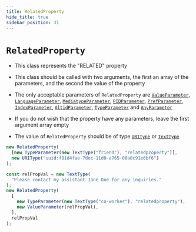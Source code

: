 ```yaml
---
title: RelatedProperty
hide_title: true
sidebar_position: 31
---
```


# `RelatedProperty`

- This class represents the "RELATED" property

- This class should be called with two arguments, the first an array of the parameters, and the second the value of the property

- The only acceptable parameters of `RelatedProperty` are [`ValueParameter`](/documentation/parameters/valueparameter), [`LanguageParameter`](/documentation/parameters/languageparameter), [`MediatypeParameter`](/documentation/parameters/mediatypeparameter), [`PIDParameter`](/documentation/parameters/pidparameter), [`PrefParameter`](/documentation/parameters/prefparameter), [`IndexParameter`](/documentation/parameters/indexparameter), [`AltidParameter`](/documentation/parameters/altidparameter), [`TypeParameter`](/documentation/parameters/typeparameter) and [`AnyParameter`](/documentation/parameters/anyparameter)

- If you do not wish that the property have any parameters, leave the first argument array empty

- The value of `RelatedProperty` should be of type [`URIType`](/documentation/values/uritype) or [`TextType`](/documentation/values/texttype-and-textlisttype)

```js
new RelatedProperty(
  [new TypeParameter(new TextType("friend"), "relatedproperty")],
  new URIType("uuid:f81d4fae-7dec-11d0-a765-00a0c91e6bf6")
);

const relPropVal = new TextType(
  "Please contact my assistant Jane Doe for any inquiries."
);
new RelatedProperty(
  [
    new TypeParameter(new TextType("co-worker"), "relatedproperty"),
    new ValueParameter(relPropVal),
  ],
  relPropVal
);
```

